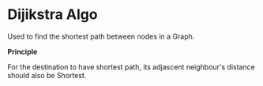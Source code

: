 # Dijikstra Algo

Used to find the shortest path between nodes in a Graph.

**Principle**

For the destination to have shortest path, its adjascent neighbour's distance should also be Shortest.